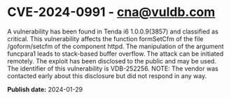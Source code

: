 # CVE-2024-0991 - cna@vuldb.com

A vulnerability has been found in Tenda i6 1.0.0.9(3857) and classified as critical. This vulnerability affects the function formSetCfm of the file /goform/setcfm of the component httpd. The manipulation of the argument funcpara1 leads to stack-based buffer overflow. The attack can be initiated remotely. The exploit has been disclosed to the public and may be used. The identifier of this vulnerability is VDB-252256. NOTE: The vendor was contacted early about this disclosure but did not respond in any way.

**Publish date:** 2024-01-29
